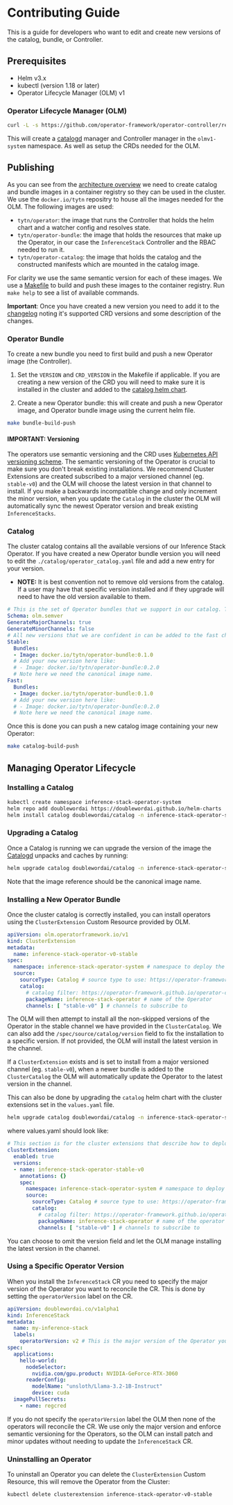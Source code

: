 # Contributing Guide

This is a guide for developers who want to edit and create new versions of the catalog, bundle, or Controller.

## Prerequisites

* Helm v3.x
* kubectl (version 1.18 or later)
* Operator Lifecycle Manager (OLM) v1

### Operator Lifecycle Manager (OLM)

```bash
curl -L -s https://github.com/operator-framework/operator-controller/releases/latest/download/install.sh | bash -s
```

This will create a [catalogd](https://operator-framework.github.io/operator-controller/project/olmv1_architecture/) manager and Controller manager in the `olmv1-system` namespace. As well as setup the CRDs needed for the OLM.

## Publishing

As you can see from the [architecture overview](./README.md#overview) we need to create catalog and bundle images in a container registry so they can be used in the cluster. We use the `docker.io/tytn` repositry to house all the images needed for the OLM. The following images are used:

* `tytn/operator`: the image that runs the Controller that holds the helm chart and a watcher config and resolves state.
* `tytn/operator-bundle`: the image that holds the resources that make up the Operator, in our case the `InferenceStack` Controller and the RBAC needed to run it.
* `tytn/operator-catalog`: the image that holds the catalog and the constructed manifests which are mounted in the catalog image.

For clarity we use the same semantic version for each of these images. We use a [Makefile](./Makefile) to build and push these images to the container registry. Run `make help` to see a list of available commands.

**Important**: Once you have created a new version you need to add it to the [changelog](../CHANGELOG.md#operator) noting it's supported CRD versions and some description of the changes.

### Operator Bundle

To create a new bundle you need to first build and push a new Operator image (the Controller).

1. Set the `VERSION` and `CRD_VERSION` in the Makefile if applicable. If you are creating a new version of the CRD you will need to make sure it is installed in the cluster and added to the [catalog helm chart](../../charts/catalog/README.md).

2. Create a new Operator bundle: this will create and push a new Operator image, and Operator bundle image using the current helm file.

```bash
make bundle-build-push
```

#### **IMPORTANT**: Versioning

The operators use semantic versioning and the CRD uses [Kubernetes API versioning scheme](https://kubernetes.io/docs/reference/using-api/#api-versioning). The semantic versioning of the Operator is crucial to make sure you don't break existing installations. We recommend Cluster Extensions are created subscribed to a major versioned channel (eg. `stable-v0`) and the OLM will choose the latest version in that channel to install. If you make a backwards incompatible change and only increment the minor version, when you update the `Catalog` in the cluster the OLM will automatically sync the newest Operator version and break existing `InferenceStacks`.

### Catalog

The cluster catalog contains all the available versions of our Inference Stack Operator. If you have created a new Operator bundle version you will need to edit the `./catalog/operator_catalog.yaml` file and add a new entry for your version.

* **NOTE:** It is best convention not to remove old versions from the catalog. If a user may have that specific version installed and if they upgrade will need to have the old version available to them.

```yaml
# This is the set of Operator bundles that we support in our catalog. To add another version of the Operator, add another bundle to the list.
Schema: olm.semver
GenerateMajorChannels: true
GenerateMinorChannels: false
# All new versions that we are confident in can be added to the fast channel, only mature releases should be added to the stable channel.
Stable:
  Bundles:
  - Image: docker.io/tytn/operator-bundle:0.1.0
  # Add your new version here like:
  # - Image: docker.io/tytn/operator-bundle:0.2.0
  # Note here we need the canonical image name.
Fast:
  Bundles:
  - Image: docker.io/tytn/operator-bundle:0.1.0
  # Add your new version here like:
  # - Image: docker.io/tytn/operator-bundle:0.2.0
  # Note here we need the canonical image name.
```

Once this is done you can push a new catalog image containing your new Operator:

```bash
make catalog-build-push
```

## Managing Operator Lifecycle

### Installing a Catalog

```bash
kubectl create namespace inference-stack-operator-system
helm repo add doublewordai https://doublewordai.github.io/helm-charts
helm install catalog doublewordai/catalog -n inference-stack-operator-system
```

### Upgrading a Catalog

Once a Catalog is running we can upgrade the version of the image the [Catalogd](README.md#catalogd) unpacks and caches by running:

```bash
helm upgrade catalog doublewordai/catalog -n inference-stack-operator-system --set "clusterCatalog.spec.source.image.ref=docker.io/tytn/operator-catalog:<desired-version>"
```

Note that the image reference should be the canonical image name.

### Installing a New Operator Bundle

Once the cluster catalog is correctly installed, you can install operators using the `ClusterExtension` Custom Resource provided by OLM.

```yaml
apiVersion: olm.operatorframework.io/v1
kind: ClusterExtension
metadata:
  name: inference-stack-operator-v0-stable
spec:
  namespace: inference-stack-operator-system # namespace to deploy the Operator into
  source:
    sourceType: Catalog # source type to use: https://operator-framework.github.io/operator-controller/api-reference/operator-controller-api-reference/#sourceconfig
    catalog:
      # catalog filter: https://operator-framework.github.io/operator-controller/api-reference/operator-controller-api-reference/#catalogfilter
      packageName: inference-stack-operator # name of the Operator
      channels: [ "stable-v0" ] # channels to subscribe to
```

The OLM will then attempt to install all the non-skipped versions of the Operator in the stable channel we have provided in the `ClusterCatalog`. We can also add the `/spec/source/catalog/version` field to fix the installation to a specific version. If not provided, the OLM will install the latest version in the channel.

If a `ClusterExtension` exists and is set to install from a major versioned channel (eg. `stable-v0`), when a newer bundle is added to the `ClusterCatalog` the OLM will automatically update the Operator to the latest version in the channel.

This can also be done by upgrading the `catalog` helm chart with the cluster extensions set in the `values.yaml` file.

```bash
helm upgrade catalog doublewordai/catalog -n inference-stack-operator-system --set "clusterExtensions[0].spec.source.catalog.version=<desired-version>" --values values.yaml
```

where values.yaml should look like:

```yaml
# This section is for the cluster extensions that describe how to deploy the Operator. More information can be found here: https://operator-framework.github.io/operator-controller/api-reference/operator-controller-api-reference/#clusterextension
clusterExtension:
  enabled: true
  versions:
  - name: inference-stack-operator-stable-v0
    annotations: {}
    spec:
      namespace: inference-stack-operator-system # namespace to deploy the Operator into
      source:
        sourceType: Catalog # source type to use: https://operator-framework.github.io/operator-controller/api-reference/operator-controller-api-reference/#sourceconfig
        catalog:
          # catalog filter: https://operator-framework.github.io/operator-controller/api-reference/operator-controller-api-reference/#catalogfilter
          packageName: inference-stack-operator # name of the operator
          channels: [ "stable-v0" ] # channels to subscribe to
```

You can choose to omit the version field and let the OLM manage installing the latest version in the channel.

### Using a Specific Operator Version

When you install the `InferenceStack` CR you need to specify the major version of the Operator you want to reconcile the CR. This is done by setting the `operatorVersion` label on the CR.

```yaml
apiVersion: doublewordai.co/v1alpha1
kind: InferenceStack
metadata:
  name: my-inference-stack
  labels:
    operatorVersion: v2 # This is the major version of the Operator you want to reconcile this CR
spec:
  applications:
    hello-world:
      nodeSelector:
        nvidia.com/gpu.product: NVIDIA-GeForce-RTX-3060
      readerConfig:
        modelName: "unsloth/Llama-3.2-1B-Instruct"
        device: cuda
  imagePullSecrets:
    - name: regcred
```

If you do not specify the `operatorVersion` label the OLM then none of the operators will reconcile the CR. We use only the major version and enforce semantic versioning for the Operators, so the OLM can install patch and minor updates without needing to update the `InferenceStack` CR.

### Uninstalling an Operator

To uninstall an Operator you can delete the `ClusterExtension` Custom Resource, this will remove the Operator from the Cluster:

```bash
kubectl delete clusterextension inference-stack-operator-v0-stable
```
